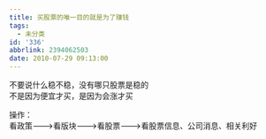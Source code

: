 ```yaml
---
title: 买股票的唯一目的就是为了赚钱
tags:
  - 未分类
id: '336'
abbrlink: 2394062503
date: 2010-07-29 09:13:00
---
```


不要说什么稳不稳，没有哪只股票是稳的  
不是因为便宜才买，是因为会涨才买  
  
操作：  
看政策--->看版块--->看股票--->看股票信息、公司消息、相关利好
